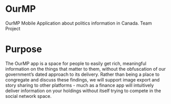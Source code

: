 # OurMP
OurMP
Mobile Application about politics information in Canada. Team Project

# Purpose
The OurMP app is a space for people to easily get rich, meaningful information on the things that matter to them, without the obfuscation of our government’s dated approach to its delivery. Rather than being a place to congregate and discuss these findings, we will support image export and story sharing to other platforms - much as a finance app will intuitively deliver information on your holdings without itself trying to compete in the social network space.
